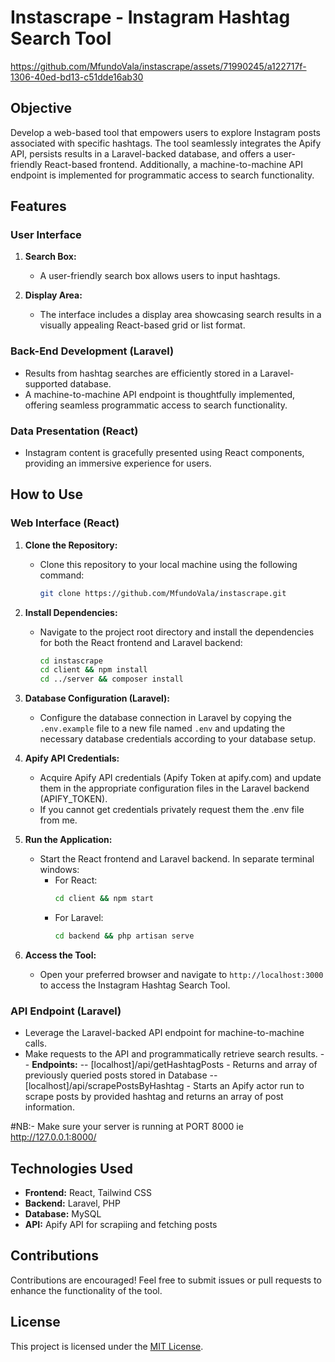 # Instascrape - Instagram Hashtag Search Tool

https://github.com/MfundoVala/instascrape/assets/71990245/a122717f-1306-40ed-bd13-c51dde16ab30


## Objective
Develop a web-based tool that empowers users to explore Instagram posts associated with specific hashtags. The tool seamlessly integrates the Apify API, persists results in a Laravel-backed database, and offers a user-friendly React-based frontend. Additionally, a machine-to-machine API endpoint is implemented for programmatic access to search functionality.

## Features

### User Interface
1. **Search Box:**
   - A user-friendly search box allows users to input hashtags.

2. **Display Area:**
   - The interface includes a display area showcasing search results in a visually appealing React-based grid or list format.

### Back-End Development (Laravel)
- Results from hashtag searches are efficiently stored in a Laravel-supported database.
- A machine-to-machine API endpoint is thoughtfully implemented, offering seamless programmatic access to search functionality.

### Data Presentation (React)
- Instagram content is gracefully presented using React components, providing an immersive experience for users.

## How to Use

### Web Interface (React)
1. **Clone the Repository:**
   - Clone this repository to your local machine using the following command:
     ```bash
     git clone https://github.com/MfundoVala/instascrape.git
     ```

2. **Install Dependencies:**
   - Navigate to the project root directory and install the dependencies for both the React frontend and Laravel backend:
     ```bash
     cd instascrape
     cd client && npm install
     cd ../server && composer install
     ```
     

3. **Database Configuration (Laravel):**
   - Configure the database connection in Laravel by copying the `.env.example` file to a new file named `.env` and updating the necessary database credentials according to your database setup.

4. **Apify API Credentials:**
   - Acquire Apify API credentials (Apify Token at apify.com) and update them in the appropriate configuration files in the Laravel backend (APIFY_TOKEN).
   - If you cannot get credentials privately request them the .env file from me.

5. **Run the Application:**
   - Start the React frontend and Laravel backend. In separate terminal windows:
     - For React:
       ```bash
       cd client && npm start
       ```
     - For Laravel:
       ```bash
       cd backend && php artisan serve
       ```

6. **Access the Tool:**
   - Open your preferred browser and navigate to `http://localhost:3000` to access the Instagram Hashtag Search Tool.

### API Endpoint (Laravel)
- Leverage the Laravel-backed API endpoint for machine-to-machine calls.
- Make requests to the API and programmatically retrieve search results.
-- **Endpoints:**
-- [localhost]/api/getHashtagPosts - Returns and array of previously queried posts stored in Database 
-- [localhost]/api/scrapePostsByHashtag - Starts an Apify actor run to scrape posts by provided hashtag and returns an array of post information. 

#NB:- Make sure your server is running at PORT 8000 ie http://127.0.0.1:8000/

## Technologies Used
- **Frontend:** React, Tailwind CSS
- **Backend:** Laravel, PHP
- **Database:** MySQL
- **API:** Apify API for scrapiing and fetching posts

## Contributions
Contributions are encouraged! Feel free to submit issues or pull requests to enhance the functionality of the tool.

## License
This project is licensed under the [MIT License](LICENSE).


